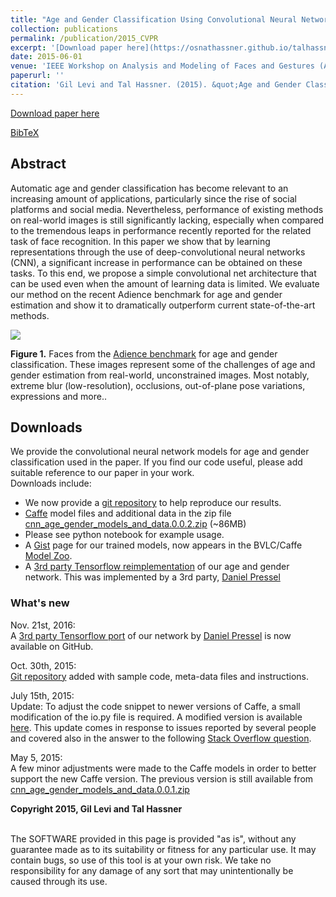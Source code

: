 ```yaml
---
title: "Age and Gender Classification Using Convolutional Neural Networks"
collection: publications
permalink: /publication/2015_CVPR
excerpt: '[Download paper here](https://osnathassner.github.io/talhassner/projects/cnn_agegender/CVPR2015_CNN_AgeGenderEstimation.pdf)'
date: 2015-06-01
venue: 'IEEE Workshop on Analysis and Modeling of Faces and Gestures (AMFG), at the IEEE Conf. on Computer Vision and Pattern Recognition (CVPR), Boston'
paperurl: ''
citation: 'Gil Levi and Tal Hassner. (2015). &quot;Age and Gender Classification Using Convolutional Neural Networks.&quot; <i>IEEE Workshop on Analysis and Modeling of Faces and Gestures (AMFG), at the IEEE Conf. on Computer Vision and Pattern Recognition (CVPR), Boston</i>.'
---
```


[Download paper here](https://osnathassner.github.io/talhassner/projects/cnn_agegender/CVPR2015_CNN_AgeGenderEstimation.pdf)

[BibTeX](https://osnathassner.github.io/talhassner/projects/cnn_agegender/BibTeX.txt)


Abstract
------
Automatic age and gender classification has become relevant to an increasing amount of applications, particularly since the rise of social platforms and social media. Nevertheless, performance of existing methods on real-world images is still significantly lacking, especially when compared to the tremendous leaps in performance recently reported for the related task of face recognition. In this paper we show that by learning representations through the use of deep-convolutional neural networks (CNN), a significant increase in performance can be obtained on these tasks. To this end, we propose a simple convolutional net architecture that can be used even when the amount of learning data is limited. We evaluate our method on the recent Adience benchmark for age and gender estimation and show it to dramatically outperform current state-of-the-art methods.

<img src='https://osnathassner.github.io/talhassner/projects/cnn_agegender/teaser_a.jpg'>

**Figure 1.** Faces from the [Adience benchmark]() for age and gender classification. These images represent some of the challenges of age and gender estimation from real-world, unconstrained images. Most notably, extreme blur (low-resolution), occlusions, out-of-plane pose variations, expressions and more..

Downloads
------
We provide the convolutional neural network models for age and gender classification used in the paper. If you find our code useful, please add suitable reference to our paper in your work. 
<br/>Downloads include:
- We now provide a [git repository](https://github.com/GilLevi/AgeGenderDeepLearning) to help reproduce our results.
- [Caffe](http://caffe.berkeleyvision.org/) model files and additional data in the zip file [cnn_age_gender_models_and_data.0.0.2.zip](https://osnathassner.github.io/talhassner/projects/cnn_agegender/cnn_age_gender_models_and_data.0.0.2.zip) (~86MB)
- Please see python notebook for example usage.
- A [Gist](https://gist.github.com/GilLevi/c9e99062283c719c03de) page for our trained models, now appears in the BVLC/Caffe [Model Zoo](https://github.com/BVLC/caffe/wiki/Model-Zoo).
- A [3rd party Tensorflow reimplementation](https://github.com/dpressel/rude-carnie) of our age and gender network. This was implemented by a 3rd party, [Daniel Pressel](https://github.com/dpressel)

### What's new
Nov. 21st, 2016: 
<br/>A [3rd party Tensorflow port](https://github.com/dpressel/rude-carnie) of our network by [Daniel Pressel](https://github.com/dpressel) is now available on GitHub. 

Oct. 30th, 2015: 
<br/>[Git repository](https://github.com/GilLevi/AgeGenderDeepLearning) added with sample code, meta-data files and instructions. 

July 15th, 2015: 
<br/>Update: To adjust the code snippet to newer versions of Caffe, a small modification of the io.py file is required. A modified version is available [here](https://osnathassner.github.io/talhassner/projects/cnn_agegender/io.py). This update comes in response to issues reported by several people and covered also in the answer to the following [Stack Overflow question](https://stackoverflow.com/questions/28692209/using-gpu-despite-setting-cpu-only-yielding-unexpected-keyword-argument). 

May 5, 2015: 
<br/>A few minor adjustments were made to the Caffe models in order to better support the new Caffe version. The previous version is still available from [cnn_age_gender_models_and_data.0.0.1.zip](https://osnathassner.github.io/talhassner/projects/cnn_agegender/cnn_age_gender_models_and_data.0.0.1.zip)

<b>Copyright 2015, Gil Levi and Tal Hassner</b>

<br/>The SOFTWARE provided in this page is provided "as is", without any guarantee made as to its suitability or fitness for any particular use. It may contain bugs, so use of this tool is at your own risk. We take no responsibility for any damage of any sort that may unintentionally be caused through its use. 
